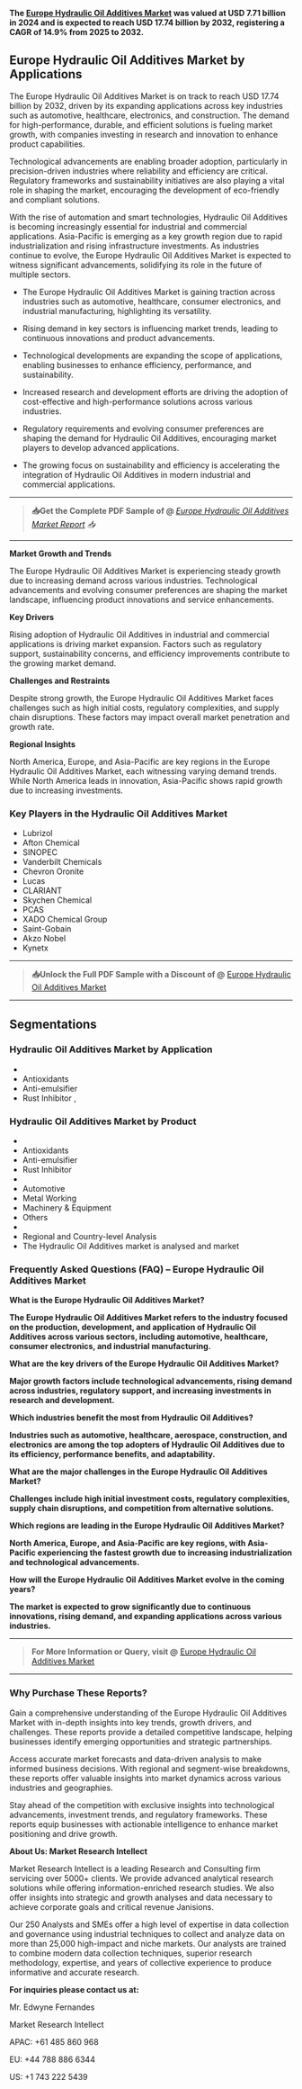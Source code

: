 <p><strong>The <a href="https://www.marketresearchintellect.com/download-sample/?rid=489705&amp;utm_source=Pulse-April-Europe&amp;utm_medium=852">Europe Hydraulic Oil Additives Market</a> was valued at USD 7.71 billion in 2024 and is expected to reach USD 17.74 billion by 2032, registering a CAGR of 14.9% from 2025 to 2032.</strong></p><h2>Europe Hydraulic Oil Additives Market by Applications&nbsp;</h2><p><p>The Europe Hydraulic Oil Additives Market is on track to reach USD 17.74 billion by 2032, driven by its expanding applications across key industries such as automotive, healthcare, electronics, and construction. The demand for high-performance, durable, and efficient solutions is fueling market growth, with companies investing in research and innovation to enhance product capabilities.</p><p>Technological advancements are enabling broader adoption, particularly in precision-driven industries where reliability and efficiency are critical. Regulatory frameworks and sustainability initiatives are also playing a vital role in shaping the market, encouraging the development of eco-friendly and compliant solutions.</p><p>With the rise of automation and smart technologies, Hydraulic Oil Additives is becoming increasingly essential for industrial and commercial applications. Asia-Pacific is emerging as a key growth region due to rapid industrialization and rising infrastructure investments. As industries continue to evolve, the Europe Hydraulic Oil Additives Market is expected to witness significant advancements, solidifying its role in the future of multiple sectors.</p></p><ul><li><p>The Europe Hydraulic Oil Additives Market is gaining traction across industries such as automotive, healthcare, consumer electronics, and industrial manufacturing, highlighting its versatility.</p></li><li><p>Rising demand in key sectors is influencing market trends, leading to continuous innovations and product advancements.</p></li><li><p>Technological developments are expanding the scope of applications, enabling businesses to enhance efficiency, performance, and sustainability.</p></li><li><p>Increased research and development efforts are driving the adoption of cost-effective and high-performance solutions across various industries.</p></li><li><p>Regulatory requirements and evolving consumer preferences are shaping the demand for Hydraulic Oil Additives, encouraging market players to develop advanced applications.</p></li><li><p>The growing focus on sustainability and efficiency is accelerating the integration of Hydraulic Oil Additives in modern industrial and commercial applications.</p></li></ul><hr /><blockquote><p><strong><span class="font-[700]">📥Get the Complete PDF Sample of @ </span></strong><em><span class="font-[700]"><a href="https://www.marketresearchintellect.com/download-sample/?rid=489705&amp;utm_source=Pulse-April-Europe&amp;utm_medium=852" target="_blank" data-tracking-control-name="article-ssr-frontend-pulse_little-text-block" data-tracking-will-navigate="" data-test-link="">Europe Hydraulic Oil Additives Market Report</a>&nbsp;📥</span></em></p></blockquote><hr /><p class="" data-start="77" data-end="360"><strong data-start="77" data-end="105">Market Growth and Trends</strong></p><p class="" data-start="77" data-end="360">The Europe Hydraulic Oil Additives Market is experiencing steady growth due to increasing demand across various industries. Technological advancements and evolving consumer preferences are shaping the market landscape, influencing product innovations and service enhancements.</p><p class="" data-start="362" data-end="606"><strong data-start="362" data-end="377">Key Drivers</strong></p><p class="" data-start="362" data-end="606">Rising adoption of Hydraulic Oil Additives in industrial and commercial applications is driving market expansion. Factors such as regulatory support, sustainability concerns, and efficiency improvements contribute to the growing market demand.</p><p class="" data-start="608" data-end="849"><strong data-start="608" data-end="637">Challenges and Restraints</strong></p><p class="" data-start="608" data-end="849">Despite strong growth, the Europe Hydraulic Oil Additives Market faces challenges such as high initial costs, regulatory complexities, and supply chain disruptions. These factors may impact overall market penetration and growth rate.</p><p class="" data-start="851" data-end="1095"><strong data-start="851" data-end="872">Regional Insights</strong></p><p class="" data-start="851" data-end="1095">North America, Europe, and Asia-Pacific are key regions in the Europe Hydraulic Oil Additives Market, each witnessing varying demand trends. While North America leads in innovation, Asia-Pacific shows rapid growth due to increasing investments.</p><p><h3>Key Players in the Hydraulic Oil Additives Market </h3><ul><li>Lubrizol</li><li>Afton Chemical</li><li>SINOPEC</li><li>Vanderbilt Chemicals</li><li>Chevron Oronite</li><li>Lucas</li><li>CLARIANT</li><li>Skychen Chemical</li><li>PCAS</li><li>XADO Chemical Group</li><li>Saint-Gobain</li><li>Akzo Nobel</li><li>Kynetx</li></ul></p><hr /><blockquote><p><strong>📥Unlock the Full PDF Sample with a Discount of @</strong> <a href="https://www.marketresearchintellect.com/ask-for-discount/?rid=489705&amp;utm_source=Pulse-April-Europe&amp;utm_medium=852">Europe Hydraulic Oil Additives Market</a></p></blockquote><hr /><p><h2>Segmentations</h2><h3>Hydraulic Oil Additives Market by Application</h3><ul><li></li><li>Antioxidants</li><li>Anti-emulsifier</li><li>Rust Inhibitor ,</li></ul><h3>Hydraulic Oil Additives Market by Product</h3><ul><li></li><li>Antioxidants</li><li>Anti-emulsifier</li><li>Rust Inhibitor</li><li></li><li>Automotive</li><li>Metal Working</li><li>Machinery & Equipment</li><li>Others</li><li></li><li>Regional and Country-level Analysis</li><li>The Hydraulic Oil Additives market is analysed and market</li></ul></p><h3><strong>Frequently Asked Questions (FAQ) &ndash; Europe Hydraulic Oil Additives Market</strong></h3><p><strong>What is the Europe Hydraulic Oil Additives Market?</strong></p><p><strong>The Europe Hydraulic Oil Additives Market refers to the industry focused on the production, development, and application of Hydraulic Oil Additives across various sectors, including automotive, healthcare, consumer electronics, and industrial manufacturing.</strong></p><p><strong>What are the key drivers of the Europe Hydraulic Oil Additives Market?</strong></p><p><strong>Major growth factors include technological advancements, rising demand across industries, regulatory support, and increasing investments in research and development.</strong></p><p><strong>Which industries benefit the most from Hydraulic Oil Additives?</strong></p><p><strong>Industries such as automotive, healthcare, aerospace, construction, and electronics are among the top adopters of Hydraulic Oil Additives due to its efficiency, performance benefits, and adaptability.</strong></p><p><strong>What are the major challenges in the Europe Hydraulic Oil Additives Market?</strong></p><p><strong>Challenges include high initial investment costs, regulatory complexities, supply chain disruptions, and competition from alternative solutions.</strong></p><p><strong>Which regions are leading in the Europe Hydraulic Oil Additives Market?</strong></p><p><strong>North America, Europe, and Asia-Pacific are key regions, with Asia-Pacific experiencing the fastest growth due to increasing industrialization and technological advancements.</strong></p><p><strong>How will the Europe Hydraulic Oil Additives Market evolve in the coming years?</strong></p><p><strong>The market is expected to grow significantly due to continuous innovations, rising demand, and expanding applications across various industries.</strong></p><hr /><blockquote><p><span class="font-[700]"><strong>For More Information or Query, visit&nbsp;@</strong>&nbsp;</span><span class="font-[700]"><a href="https://www.marketresearchintellect.com/product/hydraulic-oil-additives-market-size-and-forecast/?utm_source=Linkedin&utm_medium=852" target="_blank" data-tracking-control-name="article-ssr-frontend-pulse_little-text-block" data-tracking-will-navigate="" data-test-link="">Europe Hydraulic Oil Additives Market</a></span></p></blockquote><hr /><h3><strong data-start="0" data-end="31">Why Purchase These Reports?</strong></h3><p class="" data-start="35" data-end="297">Gain a comprehensive understanding of the Europe Hydraulic Oil Additives Market with in-depth insights into key trends, growth drivers, and challenges. These reports provide a detailed competitive landscape, helping businesses identify emerging opportunities and strategic partnerships.</p><p class="" data-start="299" data-end="540">Access accurate market forecasts and data-driven analysis to make informed business decisions. With regional and segment-wise breakdowns, these reports offer valuable insights into market dynamics across various industries and geographies.</p><p class="" data-start="542" data-end="784">Stay ahead of the competition with exclusive insights into technological advancements, investment trends, and regulatory frameworks. These reports equip businesses with actionable intelligence to enhance market positioning and drive growth.</p><p><strong><span class="font-[700]">About Us: Market Research Intellect</span></strong></p><p><span class="">Market Research Intellect is a leading Research and Consulting firm servicing over 5000+ clients. We provide advanced analytical research solutions while offering information-enriched research studies.&nbsp;</span>We also offer insights into strategic and growth analyses and data necessary to achieve corporate goals and critical revenue Janisions.</p><p><span class="">Our 250 Analysts and SMEs offer a high level of expertise in data collection and governance using industrial techniques to collect and analyze data on more than 25,000 high-impact and niche markets. Our analysts are trained to combine modern data collection techniques, superior research methodology, expertise, and years of collective experience to produce informative and accurate research.</span></p><p><strong>For inquiries please contact us at:</strong></p><p>Mr. Edwyne Fernandes</p><p>Market Research Intellect</p><p>APAC: +61 485 860 968</p><p>EU: +44 788 886 6344</p><p>US: +1 743 222 5439</p>